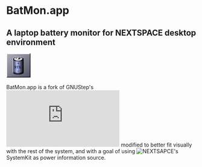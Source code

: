 # BatMon.app

## A laptop battery monitor for NEXTSPACE desktop environment

![Screenshot](screenshot.png)

BatMon.app is a fork of GNUStep's ![batmon-0.8](http://www.nongnu.org/gap/batmon/index.html)
modified to better fit visually with the rest of the system, and with a goal of using ![NEXTSAPCE](http://github.com/trunkmaster/nextspace)'s SystemKit as power information source.
